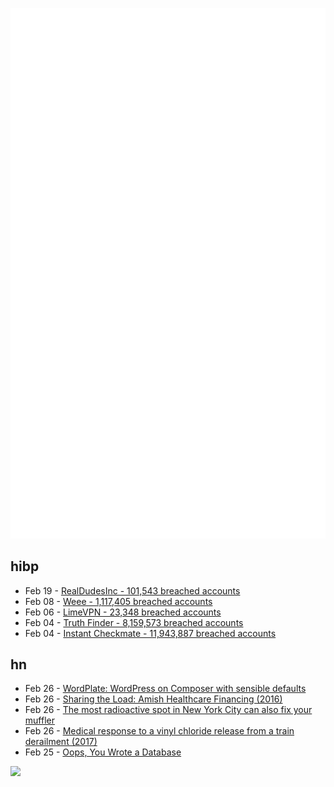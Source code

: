 ![Metrics](https://raw.githubusercontent.com/phixion/phixion/master/metrics.svg)

## hibp

<!--
for https://github.com/phixion/phixion/blob/main/.github/workflows/feeds.yml
-->
<!--START_SECTION:haveibeenpwnd-->
- Feb 19 - [RealDudesInc - 101,543 breached accounts](https://haveibeenpwned.com/PwnedWebsites#RealDudesInc)
- Feb 08 - [Weee - 1,117,405 breached accounts](https://haveibeenpwned.com/PwnedWebsites#Weee)
- Feb 06 - [LimeVPN - 23,348 breached accounts](https://haveibeenpwned.com/PwnedWebsites#LimeVPN)
- Feb 04 - [Truth Finder - 8,159,573 breached accounts](https://haveibeenpwned.com/PwnedWebsites#TruthFinder)
- Feb 04 - [Instant Checkmate - 11,943,887 breached accounts](https://haveibeenpwned.com/PwnedWebsites#InstantCheckmate)
<!--END_SECTION:haveibeenpwnd-->

## hn

<!--
for https://github.com/phixion/phixion/blob/main/.github/workflows/feeds.yml
-->
<!--START_SECTION:hn-->
- Feb 26 - [WordPlate: WordPress on Composer with sensible defaults](https://github.com/vinkla/wordplate)
- Feb 26 - [Sharing the Load: Amish Healthcare Financing (2016)](https://www.ncbi.nlm.nih.gov/pmc/articles/PMC5198134/)
- Feb 26 - [The most radioactive spot in New York City can also fix your muffler](https://www.atlasobscura.com/places/primo-autobody-repair)
- Feb 26 - [Medical response to a vinyl chloride release from a train derailment (2017)](https://www.ncbi.nlm.nih.gov/pmc/articles/PMC5776704/)
- Feb 25 - [Oops, You Wrote a Database](https://dx.tips/oops-database)
<!--END_SECTION:hn-->

<!--
for https://yhype.me
-->
![](https://hit.yhype.me/github/profile?user_id=13013670)
